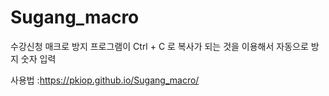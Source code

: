 # Sugang_macro

수강신청 매크로 방지 프로그램이 Ctrl + C 로 복사가 되는 것을 이용해서 자동으로 방지 숫자 입력

사용법  :https://pkiop.github.io/Sugang_macro/
